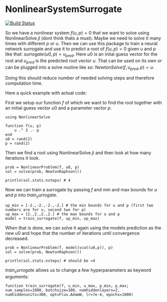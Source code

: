 # NonlinearSystemSurrogate

[![Build Status](https://github.com/dreivmeister/NonlinearSystemSurrogate.jl/actions/workflows/CI.yml/badge.svg?branch=master)](https://github.com/dreivmeister/NonlinearSystemSurrogate.jl/actions/workflows/CI.yml?query=branch%3Amaster)



So we have a nonlinear system $f(u,p) = 0$ that we want to solve using NonlinearSolve.jl (dont think thats a must).
Maybe we need to solve it many times with different $p$ or $u$. Then we can use this package to train a neural network surrogate and use it to predict a root of $f(u,p) = 0$ given u and p like that: 
$surrogate(u0,p) = u_{pred}$.
Here $u0$ is an inital guess vector for the root and $u_{pred}$ is the predicted root vector $u$.
That can be used on its own or can be plugged into a solve routine like so: $NewtonSolve(f, u_{pred}, p) = u$.

Doing this should reduce number of needed solving steps and therefore computation time.

Here a quick example with actual code:

First we setup our function $f$ of which we want to find the root together with an initial guess vector $u0$ and a parameter vector $p$.
```
using NonlinearSolve

function f(u, p)
    u .^ 3 .- p
end
u0 = rand(2)
p = rand(2)
```
Then we find a root using NonlinearSolve.jl and then look at how many iterations it took.
```
prob = NonlinearProblem(f, u0, p)
sol = solve(prob, NewtonRaphson())

println(sol.stats.nsteps) # 4
```
Now we can train a surrogate by passing $f$ and min and max bounds for $u$ and $p$ into $train_surrogate$.
```
up_min = [-2.,-2.,-2.,-2.] # the min bounds for u and p (first two numbers are for u, second two for p)
up_max = [2.,2.,2.,2.] # the max bounds for u and p
model = train_surrogate(f, up_min, up_max)
```
When that is done, we can solve it again using the models prediction as the new $u0$ and hope that the number of iterations until convergence decreased.
```
prob = NonlinearProblem(f, model(vcat(u0,p)), p)
sol = solve(prob, NewtonRaphson())

println(sol.stats.nsteps) # should be <4
```
$train_surrogate$ allows us to change a few hyperparameters as keyword arguments:
```
function train_surrogate(f, u_min, u_max, p_min, p_max; num_samples=1000, batchsize=100, numhiddenlayers=2, numhiddenunits=300, opt=Flux.AdamW, lr=7e-4, epochs=1000)
```
